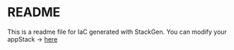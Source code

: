 # README
This is a readme file for IaC generated with StackGen.
You can modify your appStack -> [here](http://main.dev.stackgen.com/appstacks/021babe2-e260-4bc6-ba19-b7bad5106728)
